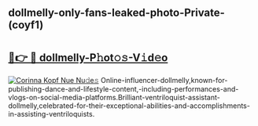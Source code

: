 ## dollmelly-only-fans​-leaked-photo​-Private-(coyf1)


# <h2><a href="https://mediaupload.pro?title=dollmelly&ref=git">🔗👉 🔴 dollmelly-P𝚑ot𝚘𝚜-V𝚒d𝚎o</a></h2>

[![Corinna Kopf Nue Nu𝚍e𝚜](https://i.imgur.com/0qMVB7G.gif)](https://mediaupload.pro?title=dollmelly&ref=git)
Online-influencer-dollmelly,known-for-publishing-dance-and-lifestyle-content,-including-performances-and-vlogs-on-social-media-platforms.Brilliant-ventriloquist-assistant-dollmelly,celebrated-for-their-exceptional-abilities-and-accomplishments-in-assisting-ventriloquists.  
